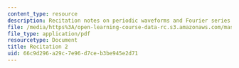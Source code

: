 ```yaml
---
content_type: resource
description: Recitation notes on periodic waveforms and Fourier series.
file: /media/https%3A/open-learning-course-data-rc.s3.amazonaws.com/mas-160-signals-systems-and-information-for-media-technology-fall-2007/66c9d296a29c7e96d7ceb3be945e2d71_rec2.pdf
file_type: application/pdf
resourcetype: Document
title: Recitation 2
uid: 66c9d296-a29c-7e96-d7ce-b3be945e2d71
---
```

